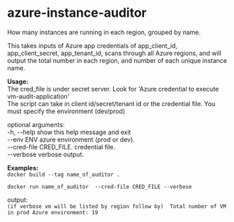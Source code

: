 # azure-instance-auditor
How many instances are running in each region, grouped by name.

This takes inputs of Azure app credentials of app_client_id, app_client_secret, app_tenant_id, scans through all Azure regions, and will output the total number in each region, and number of each unique instance name.

**Usage:**  
The cred_file is under secret server. Look for 'Azure credential to execute vm-audit-application' \
The script can take in client id/secret/tenant id or the credential file. You must specify the environment (dev/prod)

optional arguments:  \
-h, --help            show this help message and exit\
--env ENV             azure environment (prod or dev). \
--cred-file CRED_FILE.
                    credential file. \
--verbose             verbose output. 


**Examples:**  
`docker build --tag name_of_auditor .`

`docker run name_of_auditor  --cred-file CRED_FILE --verbose` 

output:\
`(if verbose vm will be listed by region follow by) 
Total number of VM in prod Azure environment: 19`
